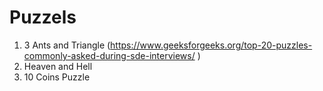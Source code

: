 # Puzzels

1. 3 Ants and Triangle (https://www.geeksforgeeks.org/top-20-puzzles-commonly-asked-during-sde-interviews/ )
2. Heaven and Hell
3. 10 Coins Puzzle
